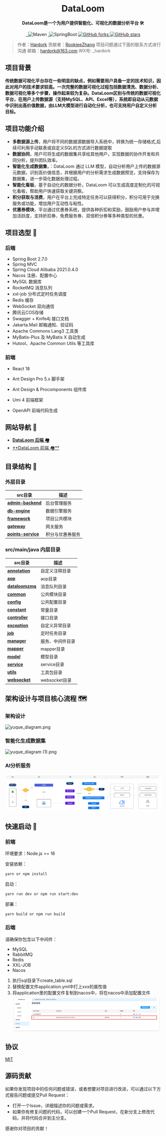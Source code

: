 <h1 align="center">DataLoom</h1>
<p align="center"><strong>DataLoom是一个为用户提供智能化、可视化的数据分析平台 🛠</strong></p>
<div align="center">
<a target="_blank" href="https://github.com/Hardork/hwqbi-backend">
    <img alt="" src="https://github.com/Hardork/hwqbi-backend/badge/star.svg?theme=gvp"/>
</a>
<a target="_blank" href="https://github.com/Hardork/hwqbi-backend">
    <img alt="" src="https://img.shields.io/github/stars/Hardork/hwqbi-backend.svg?style=social&label=Stars"/>
</a>
    <img alt="Maven" src="https://raster.shields.io/badge/Maven-3.8.1-red.svg"/>
<a target="_blank" href="https://www.oracle.com/technetwork/java/javase/downloads/index.html">
        <img alt="" src="https://img.shields.io/badge/JDK-1.8+-green.svg"/>
</a>
    <img alt="SpringBoot" src="https://raster.shields.io/badge/SpringBoot-2.7+-green.svg"/>
<a href="https://github.com/Hardork/hwqbi-backend" target="_blank">
    <img src='https://img.shields.io/github/forks/Hardork/hwqbi-backend' alt='GitHub forks' class="no-zoom">
</a>
<a href="https://github.com/Hardork/hwqbi-backend" target="_blank"><img src='https://img.shields.io/github/stars/Hardork/hwqbi-backend' alt='GitHub stars' class="no-zoom">
</a>
</div>

> 作者：[Hardork](https://github.com/Hardork)
> 贡献者：[RookieeZhang](https://github.com/RookieeZhang)
> 项目问题通过下面的联系方式进行沟通
> 邮箱：hardork@163.com
> WX号: _hardork

## 项目背景
<strong>
    传统数据可视化平台存在一些明显的缺点，例如需要用户具备一定的技术知识，因此对用户的技术要求较高。一次完整的数据可视化过程包括数据清洗、数据分析、数据可视化等多个步骤，操作起来较为复杂。DataLoom区别与传统的数据可视化平台，在用户上传数据源（支持MySQL、API、Excel等），系统即自动从元数据中识别出高价值数据，由LLM大模型进行自动化分析，也可支持用户自定义分析目标。
</strong>


## 项目功能介绍

- **多数据源上传**，用户将不同的数据源数据导入系统中，转换为统一存储格式,后续可利用手动联表或自定义SQL的方式进行数据提取
- **数据协同**，用户可将生成的数据集共享给其他用户，实现数据的协作开发和共同分析，提升团队效率。
- **智能化生成数据集**，：DataLoom 通过 LLM 模型，自动分析用户上传的数据源元数据，识别高价值信息，并根据用户的分析需求生成数据预览，支持保存为数据集，进一步简化数据处理过程。
- **智能化看板**，基于自动化的数据分析，DataLoom 可以生成高度定制化的可视化看板，帮助用户快速获取关键洞察。
- **积分获取与消费**，用户在平台上完成特定任务可以获得积分，积分可用于兑换服务或功能，增加用户互动性与粘性。
- **优惠券模块**，平台通过优惠券系统，提供各种折扣和奖励，鼓励用户参与并增加活跃度，支持折扣券、免费服务券、双倍积分券等多种类型的优惠。




## 项目选型 🎯

### **后端**
- Spring Boot 2.7.0
- Spring MVC
- Spring Cloud Alibaba 2021.0.4.0
- Nacos 注册、配置中心
- MySQL 数据库
- RocketMQ 消息队列
- xxl-job 分布式定时任务调度
- Redis 缓存
- WebSocket 双向通信
- 腾讯云COS存储
- Swagger + Knife4j 接口文档
- Jakarta.Mail 邮箱通知、验证码
- Apache Commons Lang3 工具类
- MyBatis-Plus 及 MyBatis X 自动生成
- Hutool、Apache Common Utils 等工具库

### 前端

- React 18

- Ant Design Pro 5.x 脚手架

- Ant Design & Procomponents 组件库

- Umi 4 前端框架

- OpenAPI 前端代码生成
## 网站导航 🧭

- [**DataLoom 后端 🏘️**](https://github.com/Hardork/hwqbi-backend)
- [**DataLoom 前端 🏘**️](https://github.com/Hardork/hwqbi-frontend)


## 目录结构 📑

### 外层目录

| src目录                                                         | 描述          |
|---------------------------------------------------------------|-------------|
| **[admin-backend](./admin-backend)**                          | 后台管理服务      |
| **[db-engine](./db-engine)**                                  | 数据引擎服务      |
| **[framework](./framework)**                                  | 项目公共模块      |
| **[gateway](./gateway)**                                      | 网关服务        |
| **[points-service](./points-service)**                        | 积分与优惠券服务    |

### src/main/java 内层目录
| src目录                                                         | 描述          |
|---------------------------------------------------------------|-------------|
| **[annotation](./src/main/java/com/hwq/dataloom/annotation)** | 自定义注释目录     |
| **[aop](./src/main/java/com/hwq/dataloom/aop)**               | aop目录       |
| **[dataloomzmq](./src/main/java/com/hwq/dataloom/bizmq)**     | 消息队列目录      |
| **[common](./src/main/java/com/hwq/dataloom/common)**         | 公共模块目录      |
| **[config](./src/main/java/com/hwq/dataloom/config)**               | 公共配置目录      |
| **[constant](./src/main/java/com/hwq/dataloom/constant)**           | 常量目录        |
| **[controller](./src/main/java/com/hwq/dataloom/controller)**       | 接口目录        |
| **[exception](./src/main/java/com/hwq/dataloom/exception)**         | 自定义异常目录     |
| **[job](./src/main/java/com/hwq/dataloom/job)**                     | 定时任务目录      |
| **[manager](./src/main/java/com/hwq/dataloom/manager)**             | 服务、中间件目录    |
| **[mapper](./src/main/java/com/hwq/dataloom/mapper)**               | mapper目录    |
| **[model](./src/main/java/com/hwq/dataloom/model)**                 | 模型目录        |
| **[service](./src/main/java/com/hwq/dataloom/service)**             | service目录   |
| **[utils](./src/main/java/com/hwq/dataloom/utils)**                 | 工具包目录       |
| **[websocket](./src/main/java/com/hwq/dataloom/websocket)**         | websocket目录 |

## 架构设计与项目核心流程 🗺️

### 架构设计
![yuque_diagram.png](..%2F..%2F..%2F..%2F..%2FDownloads%2Fyuque_diagram.png)

### **智能化生成数据集**
![yuque_diagram (1).png](..%2F..%2F..%2F..%2F..%2FDownloads%2Fyuque_diagram%20%281%29.png)

### AI分析服务

![img.png](img/img.png)


## 快速启动 🚀

### 前端

环境要求：Node.js >= 16

安装依赖：

```bash
yarn or npm install
```

启动：

```bash
yarn run dev or npm run start:dev
```

部署：

```bash
yarn build or npm run build
```

### 后端
请确保你包含以下中间件：
- MySQL
- RabbitMQ
- Redis
- XXL-JOB
- Nacos

1. 执行sql目录下create_table.sql
2. 替换配置文件application.yml中打上xxx的属性值
3. 将application里的配置文件复制到nacos中，将在nacos中添加配置文件
![img_1.png](img_1.png)


## 协议
[MIT](https://choosealicense.com/licenses/mit)

## 源码贡献
如果你发现项目中的任何问题或错误，或者想要对项目进行改进，可以通过以下方式报告问题或提交Pull Request：

- 打开一个Issue，详细描述你的问题或需求。
- 如果你有修复问题的代码，可以创建一个Pull Request，在新分支上修改代码，并将代码合并到主分支。

感谢你对项目的贡献！


